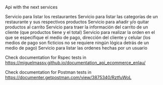 Api with the next services

Servicio para listar los restaurantes
Servicio para listar las categorías de un restaurante y sus respectivos productos
Servicio para añadir y/o quitar productos al carrito
Servicio para traer la información del carrito de un cliente (que productos tiene y el total)
Servicio para realizar la orden en el que se especifique el medio de pago, dirección del cliente y celular (los medios de pago son ficticios no se requiere ningún lógica detrás de un medio de pago)
Servicio para listar las ordenes hechas por un usuario

Check documentation for Rspec tests in https://miguelmassv.github.io/documentation_api_ecommerce_enlau/

Check documentation for Postman tests in https://documenter.getpostman.com/view/3875340/RztfuWoL

